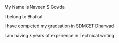 My Name is Naveen S Gowda

I belong to Bhatkal

I have completed my graduation in SDMCET Dharwad

I am having 3 years of experience in Technical writing